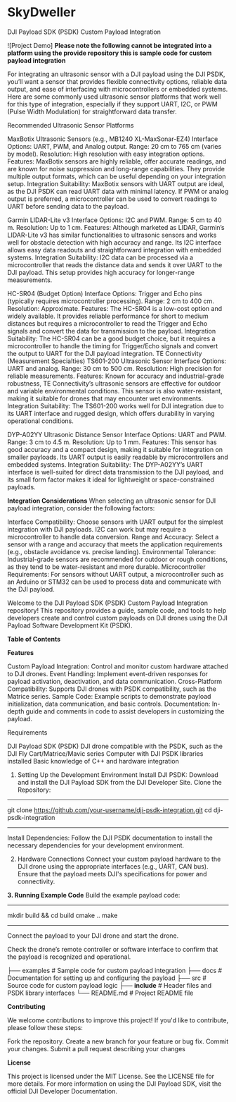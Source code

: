 # SkyDweller


DJI Payload SDK (PSDK) Custom Payload Integration

![Project Demo]
**Please note the following cannot be integrated into a platform using the provide repository this is sample code for custom payload integration**

For integrating an ultrasonic sensor with a DJI payload using the DJI PSDK, you’ll want a sensor that provides flexible connectivity options, reliable data output, and ease of interfacing with microcontrollers or embedded systems. Here are some commonly used ultrasonic sensor platforms that work well for this type of integration, especially if they support UART, I2C, or PWM (Pulse Width Modulation) for straightforward data transfer.

Recommended Ultrasonic Sensor Platforms

MaxBotix Ultrasonic Sensors (e.g., MB1240 XL-MaxSonar-EZ4)
Interface Options: UART, PWM, and Analog output.
Range: 20 cm to 765 cm (varies by model).
Resolution: High resolution with easy integration options.
Features: MaxBotix sensors are highly reliable, offer accurate readings, and are known for noise suppression and long-range capabilities. They provide multiple output formats, which can be useful depending on your integration setup.
Integration Suitability: MaxBotix sensors with UART output are ideal, as the DJI PSDK can read UART data with minimal latency. If PWM or analog output is preferred, a microcontroller can be used to convert readings to UART before sending data to the payload.


Garmin LIDAR-Lite v3
Interface Options: I2C and PWM.
Range: 5 cm to 40 m.
Resolution: Up to 1 cm.
Features: Although marketed as LIDAR, Garmin’s LIDAR-Lite v3 has similar functionalities to ultrasonic sensors and works well for obstacle detection with high accuracy and range. Its I2C interface allows easy data readouts and straightforward integration with embedded systems.
Integration Suitability: I2C data can be processed via a microcontroller that reads the distance data and sends it over UART to the DJI payload. This setup provides high accuracy for longer-range measurements.


HC-SR04 (Budget Option)
Interface Options: Trigger and Echo pins (typically requires microcontroller processing).
Range: 2 cm to 400 cm.
Resolution: Approximate.
Features: The HC-SR04 is a low-cost option and widely available. It provides reliable performance for short to medium distances but requires a microcontroller to read the Trigger and Echo signals and convert the data for transmission to the payload.
Integration Suitability: The HC-SR04 can be a good budget choice, but it requires a microcontroller to handle the timing for Trigger/Echo signals and convert the output to UART for the DJI payload integration.
TE Connectivity (Measurement Specialties) TS601-200 Ultrasonic Sensor
Interface Options: UART and analog.
Range: 30 cm to 500 cm.
Resolution: High precision for reliable measurements.
Features: Known for accuracy and industrial-grade robustness, TE Connectivity’s ultrasonic sensors are effective for outdoor and variable environmental conditions. This sensor is also water-resistant, making it suitable for drones that may encounter wet environments.
Integration Suitability: The TS601-200 works well for DJI integration due to its UART interface and rugged design, which offers durability in varying operational conditions.


DYP-A02YY Ultrasonic Distance Sensor
Interface Options: UART and PWM.
Range: 3 cm to 4.5 m.
Resolution: Up to 1 mm.
Features: This sensor has good accuracy and a compact design, making it suitable for integration on smaller payloads. Its UART output is easily readable by microcontrollers and embedded systems.
Integration Suitability: The DYP-A02YY’s UART interface is well-suited for direct data transmission to the DJI payload, and its small form factor makes it ideal for lightweight or space-constrained payloads.


**Integration Considerations**
When selecting an ultrasonic sensor for DJI payload integration, consider the following factors:

Interface Compatibility: Choose sensors with UART output for the simplest integration with DJI payloads. I2C can work but may require a microcontroller to handle data conversion.
Range and Accuracy: Select a sensor with a range and accuracy that meets the application requirements (e.g., obstacle avoidance vs. precise landing).
Environmental Tolerance: Industrial-grade sensors are recommended for outdoor or rough conditions, as they tend to be water-resistant and more durable.
Microcontroller Requirements: For sensors without UART output, a microcontroller such as an Arduino or STM32 can be used to process data and communicate with the DJI payload.


Welcome to the DJI Payload SDK (PSDK) Custom Payload Integration repository! This repository provides a guide, 
sample code, and tools to help developers create and control custom payloads on DJI drones using the DJI Payload Software Development Kit (PSDK).

**Table of Contents**

**Features**

Custom Payload Integration: Control and monitor custom hardware attached to DJI drones.
Event Handling: Implement event-driven responses for payload activation, deactivation, and data communication.
Cross-Platform Compatibility: Supports DJI drones with PSDK compatibility, such as the Matrice series.
Sample Code: Example scripts to demonstrate payload initialization, data communication, and basic controls.
Documentation: In-depth guide and comments in code to assist developers in customizing the payload.

Requirements

DJI Payload SDK (PSDK)
DJI drone compatible with the PSDK, such as the DJI Fly Cart/Matrice/Mavic series
Computer with DJI PSDK libraries installed
Basic knowledge of C++ and hardware integration

1. Setting Up the Development Environment
Install DJI PSDK: Download and install the DJI Payload SDK from the DJI Developer Site.
Clone the Repository:

-----------------------------------------------------------------------

git clone https://github.com/your-username/dji-psdk-integration.git
cd dji-psdk-integration

-----------------------------------------------------------------------

Install Dependencies: Follow the DJI PSDK documentation to install the necessary dependencies for your development environment.

2. Hardware Connections
Connect your custom payload hardware to the DJI drone using the appropriate interfaces (e.g., UART, CAN bus). Ensure that the payload meets DJI's specifications for power and connectivity.

**3. Running Example Code**
Build the example payload code:

-----------------------------------------------------------------------

mkdir build && cd build
cmake ..
make

-----------------------------------------------------------------------

Connect the payload to your DJI drone and start the drone.


Check the drone’s remote controller or software interface to confirm that the payload is recognized and operational.

├── examples            # Sample code for custom payload integration
├── docs                # Documentation for setting up and configuring the payload
├── src                 # Source code for custom payload logic
├── **include**         # Header files and PSDK library interfaces
└── README.md           # Project README file

**Contributing**

We welcome contributions to improve this project! If you'd like to contribute, please follow these steps:

Fork the repository.
Create a new branch for your feature or bug fix.
Commit your changes.
Submit a pull request describing your changes

**License**

This project is licensed under the MIT License. See the LICENSE file for more details.
For more information on using the DJI Payload SDK, visit the official DJI Developer Documentation.


